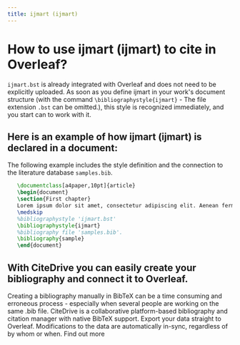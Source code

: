 ```yaml
---
title: ijmart (ijmart)
---
```


# How to use ijmart (ijmart) to cite in Overleaf? 
`ijmart.bst` is already integrated with Overleaf and does not need to be explicitly uploaded. As soon as you define ijmart in your work's document structure (with the command `\bibliographystyle{ijmart}` - The file extension `.bst` can be omitted.), this style is recognized immediately, and you start can to work with it.

## Here is an example of how ijmart (ijmart) is declared in a document:
The following example includes the style definition and the connection to the literature database `samples.bib`.
```tex
   \documentclass[a4paper,10pt]{article}
   \begin{document}
   \section{First chapter}
   Lorem ipsum dolor sit amet, consectetur adipiscing elit. Aenean fermentum justo massa, ut maximus mauris sodales et. Aenean vel elit a erat rhoncus pharetra.
   \medskip
   %bibliographystyle 'ijmart.bst'
   \bibliographystyle{ijmart}
   %bibliography file 'samples.bib'.
   \bibliography{sample}
   \end{document}
```

## With CiteDrive you can easily create your bibliography and connect it to Overleaf. 
Creating a bibliography manually in BibTeX can be a time consuming and erroneous process - especially when several people are working on the same .bib file. CiteDrive is a collaborative platform-based bibliography and citation manager with native BibTeX support. Export your data straight to Overleaf. Modifications to the data are automatically in-sync, regardless of by whom or when. Find out more